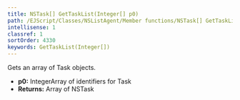 ```yaml
---
title: NSTask[] GetTaskList(Integer[] p0)
path: /EJScript/Classes/NSListAgent/Member functions/NSTask[] GetTaskList(Integer[] p_0)
intellisense: 1
classref: 1
sortOrder: 4330
keywords: GetTaskList(Integer[])
---
```


Gets an array of Task objects.


* **p0:** IntegerArray of identifiers for Task
* **Returns:** Array of NSTask

